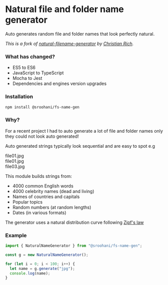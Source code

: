 # Natural file and folder name generator

Auto generates random file and folder names that look perfectly natural.

_This is a fork of [natural-filename-generator](https://github.com/ChristianRich/natural-filename-generator/tree/master) by [Christian Rich](https://github.com/ChristianRich)._

### What has changed?

- ES5 to ES6
- JavaScript to TypeScript
- Mocha to Jest
- Dependencies and engines version upgrades

### Installation

```bash
npm install @sroohani/fs-name-gen
```

### Why?

For a recent project I had to auto generate a lot of file and folder names only they could not look auto generated!

Auto generated strings typically look sequential and are easy to spot e.g

file01.jpg  
file01.jpg  
file03.jpg

This module builds strings from:

- 4000 common English words
- 4000 celebrity names (dead and living)
- Names of countries and capitals
- Popular topics
- Random numbers (at random lengths)
- Dates (in various formats)

The generator uses a natural distribution curve following [Zipf's law](https://en.wikipedia.org/wiki/Zipf%27s_law)

### Example

```js
import { NaturalNameGenerator } from "@sroohani/fs-name-gen";

const g = new NaturalNameGenerator();

for (let i = 0; i < 100; i++) {
  let name = g.generate("jpg");
  console.log(name);
}
```

